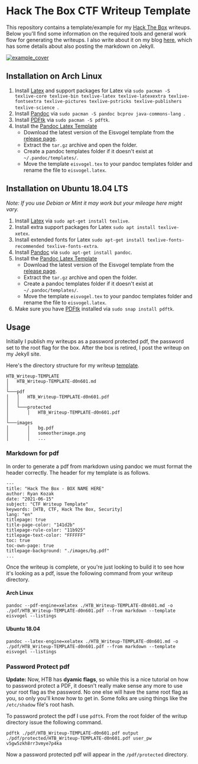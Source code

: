 # Hack The Box CTF Writeup Template
This repository contains a template/example for my [Hack The Box](https://hackthebox.eu) writeups. Below you'll find some information on the required tools and general work flow for generating the writeups. I also write about it on my blog [here](https://ryankozak.com/posts/how-i-do-my-ctf-writeups/), which has some details about also posting the markdown on Jekyll.

[![example_cover](./images/example_cover.png)](./pdf/HTB_Writeup-TEMPLATE-d0n601.pdf)

## Installation on Arch Linux
1. Install [Latex](https://www.latex-project.org/) and support packages for Latex via `sudo pacman -S texlive-core texlive-bin texlive-latex texlive-latexextra texlive-fontsextra texlive-pictures texlive-pstricks texlive-publishers texlive-science
`.
2. Install [Pandoc](https://pandoc.org/) via `sudo pacman -S pandoc bcprov java-commons-lang `.
3. Install [PDFtk](https://www.pdflabs.com/tools/pdftk-the-pdf-toolkit/) via `sudo pacman -S pdftk`.
4. Install the [Pandoc Latex Template](https://github.com/Wandmalfarbe/pandoc-latex-template)
   * Download the latest version of the Eisvogel template from the [release page](https://github.com/Wandmalfarbe/pandoc-latex-template/releases/latest).
   * Extract the `tar.gz` archive and open the folder.
   * Create a pandoc templates folder if it doesn't exist at `~/.pandoc/templates/`.
   * Move the template `eisvogel.tex` to your pandoc templates folder and rename the file to `eisvogel.latex`.


## Installation on Ubuntu 18.04 LTS
*Note: If you use Debian or Mint it may work but your mileage here might vary.*

1. Install [Latex](https://www.latex-project.org/) via `sudo apt-get install texlive`.
2. Install extra support packages for Latex  `sudo apt install texlive-xetex`.
3. Install extended fonts for Latex `sudo apt-get install texlive-fonts-recommended texlive-fonts-extra`.
4. Install [Pandoc](https://pandoc.org/) via `sudo apt-get install pandoc`.
5. Install the [Pandoc Latex Template](https://github.com/Wandmalfarbe/pandoc-latex-template)
   * Download the latest version of the Eisvogel template from the [release page](https://github.com/Wandmalfarbe/pandoc-latex-template/releases/latest).
   * Extract the `tar.gz` archive and open the folder.
   * Create a pandoc templates folder if it doesn't exist at `~/.pandoc/templates/`.
   * Move the template `eisvogel.tex` to your pandoc templates folder and rename the file to `eisvogel.latex`.
6. Make sure you have [PDFtk](https://www.pdflabs.com/tools/pdftk-the-pdf-toolkit/) installed via `sudo snap install pdftk`.


## Usage
Initially I publish my writeups as a password protected pdf, the password set to the root flag for the box. After the box is retired, I post the writeup on my Jekyll site.

Here's the directory structure for my writeup [template](https://github.com/d0n601/HTB_Writeup-Template).

```
HTB_Writeup-TEMPLATE
│   HTB_Writeup-TEMPLATE-d0n601.md   
│
└───pdf
│   │   HTB_Writeup-TEMPLATE-d0n601.pdf
│   │
│   └───protected
│       │   HTB_Writeup-TEMPLATE-d0n601.pdf
│   
└───images
│       │   bg.pdf
│       │   someotherimage.png
│       │   ...
```

### Markdown for pdf
In order to generate a pdf from markdown using pandoc we must format the header correctly. The header for my template is as follows.

```
---
title: "Hack The Box - BOX NAME HERE"
author: Ryan Kozak
date: "2021-06-15"
subject: "CTF Writeup Template"
keywords: [HTB, CTF, Hack The Box, Security]
lang: "en"
titlepage: true
title-page-color: "141d2b"
titlepage-rule-color: "11b925"
titlepage-text-color: "FFFFFF"
toc: true
toc-own-page: true
titlepage-background: "./images/bg.pdf"
...
```

Once the writeup is complete, or you're just looking to build it to see how it's looking as a pdf, issue the following command from your writeup directory.
#### Arch Linux
`pandoc --pdf-engine=xelatex ./HTB_Writeup-TEMPLATE-d0n601.md -o ./pdf/HTB_Writeup-TEMPLATE-d0n601.pdf --from markdown --template eisvogel --listings`  

#### Ubuntu 18.04
`pandoc --latex-engine=xelatex ./HTB_Writeup-TEMPLATE-d0n601.md -o ./pdf/HTB_Writeup-TEMPLATE-d0n601.pdf --from markdown --template eisvogel --listings`


### Password Protect pdf
**Update:** Now, HTB has **dyamic flags**, so while this is a nice tutorial on how to password protect a PDF, it doesn't really make sense any more to use your root flag as the password. No one else will have the same root flag as you, so only you'll know how to get in. Some folks are using things like the `/etc/shadow` file's root hash.

To password protect the pdf I use `pdftk`. From the root folder of the writup directory issue the following command.

`pdftk ./pdf/HTB_Writeup-TEMPLATE-d0n601.pdf output ./pdf/protected/HTB_Writeup-TEMPLATE-d0n601.pdf user_pw v5gw5zkh8rr3vmye7p4ka`

Now a password protected pdf will appear in the `/pdf/protected` directory.

